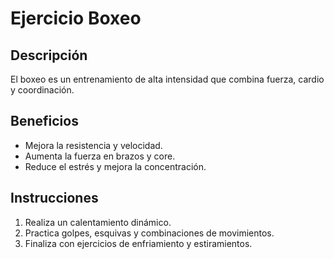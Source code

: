 # Ejercicio Boxeo
## Descripción
El boxeo es un entrenamiento de alta intensidad que combina fuerza, cardio y coordinación.
## Beneficios
- Mejora la resistencia y velocidad.
- Aumenta la fuerza en brazos y core.
- Reduce el estrés y mejora la concentración.
## Instrucciones
1. Realiza un calentamiento dinámico.
2. Practica golpes, esquivas y combinaciones de movimientos.
3. Finaliza con ejercicios de enfriamiento y estiramientos.